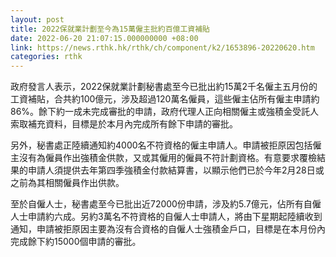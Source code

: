 ```yaml
---
layout: post
title: 2022保就業計劃至今為15萬僱主批約百億工資補貼
date: 2022-06-20 21:07:15.000000000 +08:00
link: https://news.rthk.hk/rthk/ch/component/k2/1653896-20220620.htm
categories: rthk
---
```


政府發言人表示，2022保就業計劃秘書處至今已批出約15萬2千名僱主五月份的工資補貼，合共約100億元，涉及超過120萬名僱員，這些僱主佔所有僱主申請約86%。餘下約一成未完成審批的申請，政府代理人正向相關僱主或強積金受託人索取補充資料，目標是於本月內完成所有餘下申請的審批。

另外，秘書處正陸續通知約4000名不符資格的僱主申請人。申請被拒原因包括僱主沒有為僱員作出強積金供款，又或其僱用的僱員不符計劃資格。有意要求覆檢結果的申請人須提供去年第四季強積金付款結算書，以顯示他們已於今年2月28日或之前為其相關僱員作出供款。

至於自僱人士，秘書處至今已批出近72000份申請，涉及約5.7億元，佔所有自僱人士申請約六成。另約3萬名不符資格的自僱人士申請人，將由下星期起陸續收到通知，申請被拒原因主要為沒有合資格的自僱人士強積金戶口，目標是在本月份內完成餘下約15000個申請的審批。
